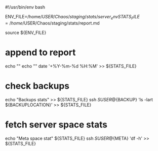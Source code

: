 #!/usr/bin/env bash

ENV_FILE=/home/$USER/Chaos/staging/stats/server_env
STATS_FILE=/home/$USER/Chaos/staging/stats/report.md

source ${ENV_FILE}

# append to report
echo ""
echo ""
date '+%Y-%m-%d %H:%M' >> ${STATS_FILE}

# check backups
echo "Backups stats" >> ${STATS_FILE}
ssh ${SUSER}@${BACKUP} 'ls -lart ${BACKUPLOCATION}' >> ${STATS_FILE}

# fetch server space stats
echo "Meta space stat" ${STATS_FILE}
ssh ${SUSER}@${META} 'df -h' >> ${STATS_FILE}
